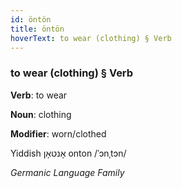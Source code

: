 ```yaml
---
id: öntön
title: öntön
hoverText: to wear (clothing) § Verb
---
```


### to wear (clothing) § Verb

**Verb**: to wear

**Noun**: clothing

**Modifier**: worn/clothed

Yiddish אָנטאָן onton /ˈɔnˌtɔn/

*Germanic Language Family*